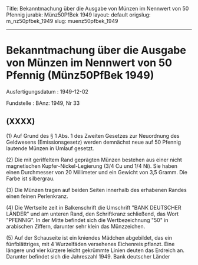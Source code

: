 Title: Bekanntmachung über die Ausgabe von Münzen im Nennwert von 50 Pfennig
jurabk: Münz50PfBek 1949
layout: default
origslug: m_nz50pfbek_1949
slug: muenz50pfbek_1949

---

# Bekanntmachung über die Ausgabe von Münzen im Nennwert von 50 Pfennig (Münz50PfBek 1949)

Ausfertigungsdatum
:   1949-12-02

Fundstelle
:   BAnz: 1949, Nr 33



## (XXXX)

(1) Auf Grund des § 1 Abs. 1 des Zweiten Gesetzes zur Neuordnung des
Geldwesens (Emissionsgesetz) werden demnächst neue auf 50 Pfennig
lautende Münzen in Umlauf gesetzt.

(2) Die mit geriffeltem Rand geprägten Münzen bestehen aus einer nicht
magnetischen Kupfer-Nickel-Legierung (3/4 Cu und 1/4 Ni). Sie haben
einen Durchmesser von 20 Millimeter und ein Gewicht von 3,5 Gramm. Die
Farbe ist silbergrau.

(3) Die Münzen tragen auf beiden Seiten innerhalb des erhabenen Randes
einen feinen Perlenkranz.

(4) Die Wertseite zeit in Balkenschrift die Umschrift "BANK DEUTSCHER
LÄNDER" und am unteren Rand, den Schriftkranz schließend, das Wort
"PFENNIG". In der Mitte befindet sich die Wertbezeichnung "50" in
arabischen Ziffern, darunter sehr klein das Münzzeichen.

(5) Auf der Schauseite ist ein kniendes Mädchen abgebildet, das ein
fünfblättriges, mit 4 Wurzelfäden versehenes Eichenreis pflanzt. Eine
längere und vier kürzere leicht gekrümmte Linien deuten das Erdreich
an. Darunter befindet sich die Jahreszahl 1949.
Bank deutscher Länder

